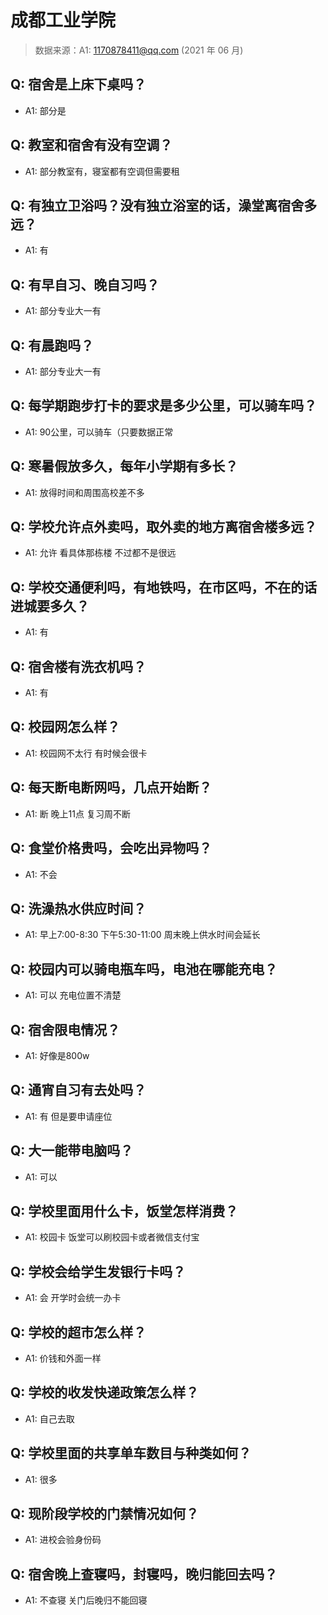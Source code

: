 # 成都工业学院

> 数据来源：A1: 1170878411@qq.com (2021 年 06 月)

## Q: 宿舍是上床下桌吗？

- A1: 部分是

## Q: 教室和宿舍有没有空调？

- A1: 部分教室有，寝室都有空调但需要租

## Q: 有独立卫浴吗？没有独立浴室的话，澡堂离宿舍多远？

- A1: 有

## Q: 有早自习、晚自习吗？

- A1: 部分专业大一有

## Q: 有晨跑吗？

- A1: 部分专业大一有

## Q: 每学期跑步打卡的要求是多少公里，可以骑车吗？

- A1: 90公里，可以骑车（只要数据正常

## Q: 寒暑假放多久，每年小学期有多长？

- A1: 放得时间和周围高校差不多

## Q: 学校允许点外卖吗，取外卖的地方离宿舍楼多远？

- A1: 允许 看具体那栋楼 不过都不是很远

## Q: 学校交通便利吗，有地铁吗，在市区吗，不在的话进城要多久？

- A1: 有

## Q: 宿舍楼有洗衣机吗？

- A1: 有

## Q: 校园网怎么样？

- A1: 校园网不太行 有时候会很卡

## Q: 每天断电断网吗，几点开始断？

- A1: 断 晚上11点 复习周不断

## Q: 食堂价格贵吗，会吃出异物吗？

- A1: 不会

## Q: 洗澡热水供应时间？

- A1: 早上7:00-8:30 下午5:30-11:00 周末晚上供水时间会延长

## Q: 校园内可以骑电瓶车吗，电池在哪能充电？

- A1: 可以 充电位置不清楚

## Q: 宿舍限电情况？

- A1: 好像是800w

## Q: 通宵自习有去处吗？

- A1: 有 但是要申请座位

## Q: 大一能带电脑吗？

- A1: 可以

## Q: 学校里面用什么卡，饭堂怎样消费？

- A1: 校园卡 饭堂可以刷校园卡或者微信支付宝

## Q: 学校会给学生发银行卡吗？

- A1: 会 开学时会统一办卡

## Q: 学校的超市怎么样？

- A1: 价钱和外面一样

## Q: 学校的收发快递政策怎么样？

- A1: 自己去取

## Q: 学校里面的共享单车数目与种类如何？

- A1: 很多

## Q: 现阶段学校的门禁情况如何？

- A1: 进校会验身份码

## Q: 宿舍晚上查寝吗，封寝吗，晚归能回去吗？

- A1: 不查寝 关门后晚归不能回寝

